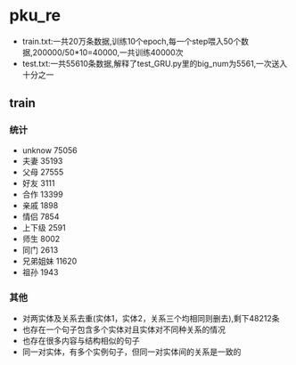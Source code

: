# pku_re
- train.txt:一共20万条数据,训练10个epoch,每一个step喂入50个数据,200000/50*10=40000,一共训练40000次
- test.txt:一共55610条数据,解释了test_GRU.py里的big_num为5561,一次送入十分之一
## train
### 统计
- unknow 75056
- 夫妻 35193
- 父母 27555
- 好友 3111
- 合作 13399
- 亲戚 1898
- 情侣 7854
- 上下级 2591
- 师生 8002
- 同门 2613
- 兄弟姐妹 11620
- 祖孙 1943
### 其他
- 对两实体及关系去重(实体1，实体2，关系三个均相同则删去),剩下48212条
- 也存在一个句子包含多个实体对且实体对不同种关系的情况
- 也存在很多内容与结构相似的句子
- 同一对实体，有多个实例句子，但同一对实体间的关系是一致的
